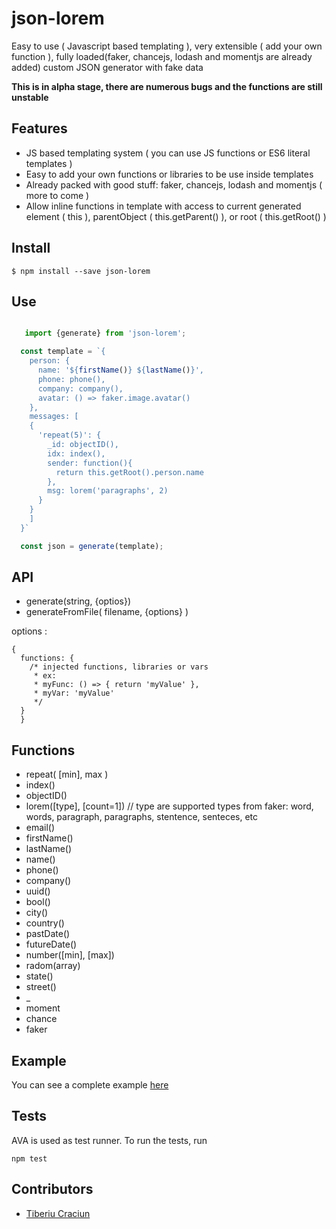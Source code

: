 # json-lorem
Easy to use ( Javascript based templating ), very extensible ( add your own function ), fully loaded(faker, chancejs, lodash and momentjs are already added) custom JSON generator with fake data

**This is in alpha stage, there are numerous bugs and the functions are still unstable**

## Features
- JS based templating system ( you can use JS functions or ES6 literal templates )
- Easy to add your own functions or libraries to be use inside templates
- Already packed with good stuff: faker, chancejs, lodash and momentjs ( more to come  )
- Allow inline functions in template with access to current generated element ( this ), parentObject ( this.getParent() ), or root ( this.getRoot() )

## Install
```
$ npm install --save json-lorem
```

## Use

```javascript

   import {generate} from 'json-lorem';

  const template = `{
    person: {
      name: '${firstName()} ${lastName()}',
      phone: phone(),
      company: company(),
      avatar: () => faker.image.avatar()
    },
    messages: [
    {
      'repeat(5)': {
        _id: objectID(),
        idx: index(),
        sender: function(){
          return this.getRoot().person.name
        },
        msg: lorem('paragraphs', 2)
      }
    }
    ]
  }`

  const json = generate(template);

```

## API
- generate(string, {optios})
- generateFromFile( filename, {options} )

options :
```
{
  functions: {
    /* injected functions, libraries or vars
     * ex:
     * myFunc: () => { return 'myValue' },
     * myVar: 'myValue'
     */
  }
  }
```

## Functions
- repeat( [min], max )
- index()
- objectID()
- lorem([type], [count=1]) // type are supported types from faker: word, words, paragraph, paragraphs, stentence, senteces, etc
- email()
- firstName()
- lastName()
- name()
- phone()
- company()
- uuid()
- bool()
- city()
- country()
- pastDate()
- futureDate()
- number([min], [max])
- radom(array)
- state()
- street()
- _
- moment
- chance
- faker


## Example
You can see a complete example [here](example)

## Tests
AVA is used as test runner. To run the tests, run

```
npm test
```

## Contributors
- [Tiberiu Craciun](https://github.com/tiberiuc)
